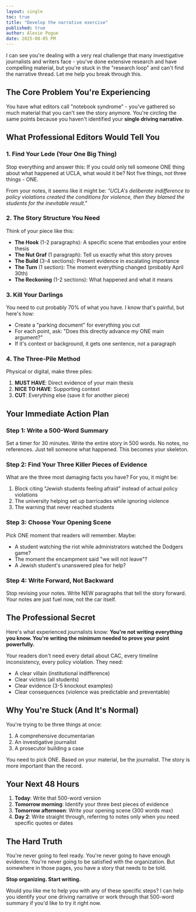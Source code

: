 ```yaml
---
layout: single
toc: true
title: "Develop the narrative exercise"
published: true
author: Alexie Pogue
date: 2025-08-05 PM
---
```


I can see you're dealing with a very real challenge that many investigative journalists and writers face - you've done extensive research and have compelling material, but you're stuck in the "research loop" and can't find the narrative thread. Let me help you break through this.

## The Core Problem You're Experiencing

You have what editors call "notebook syndrome" - you've gathered so much material that you can't see the story anymore. You're circling the same points because you haven't identified your **single driving narrative**.

## What Professional Editors Would Tell You

### 1. **Find Your Lede (Your One Big Thing)**
Stop everything and answer this: If you could only tell someone ONE thing about what happened at UCLA, what would it be? Not five things, not three things - ONE.

From your notes, it seems like it might be: *"UCLA's deliberate indifference to policy violations created the conditions for violence, then they blamed the students for the inevitable result."*

### 2. **The Story Structure You Need**

Think of your piece like this:
- **The Hook** (1-2 paragraphs): A specific scene that embodies your entire thesis
- **The Nut Graf** (1 paragraph): Tell us exactly what this story proves
- **The Build** (3-4 sections): Present evidence in escalating importance
- **The Turn** (1 section): The moment everything changed (probably April 30th)
- **The Reckoning** (1-2 sections): What happened and what it means

### 3. **Kill Your Darlings**

You need to cut probably 70% of what you have. I know that's painful, but here's how:
- Create a "parking document" for everything you cut
- For each point, ask: "Does this directly advance my ONE main argument?"
- If it's context or background, it gets one sentence, not a paragraph

### 4. **The Three-Pile Method**

Physical or digital, make three piles:
1. **MUST HAVE**: Direct evidence of your main thesis
2. **NICE TO HAVE**: Supporting context
3. **CUT**: Everything else (save it for another piece)

## Your Immediate Action Plan

### Step 1: Write a 500-Word Summary
Set a timer for 30 minutes. Write the entire story in 500 words. No notes, no references. Just tell someone what happened. This becomes your skeleton.

### Step 2: Find Your Three Killer Pieces of Evidence
What are the three most damaging facts you have? For you, it might be:
1. Block citing "Jewish students feeling afraid" instead of actual policy violations
2. The university helping set up barricades while ignoring violence
3. The warning that never reached students

### Step 3: Choose Your Opening Scene
Pick ONE moment that readers will remember. Maybe:
- A student watching the riot while administrators watched the Dodgers game?
- The moment the encampment said "we will not leave"?
- A Jewish student's unanswered plea for help?

### Step 4: Write Forward, Not Backward
Stop revising your notes. Write NEW paragraphs that tell the story forward. Your notes are just fuel now, not the car itself.

## The Professional Secret

Here's what experienced journalists know: **You're not writing everything you know. You're writing the minimum needed to prove your point powerfully.**

Your readers don't need every detail about CAC, every timeline inconsistency, every policy violation. They need:
- A clear villain (institutional indifference)
- Clear victims (all students)
- Clear evidence (3-5 knockout examples)
- Clear consequences (violence was predictable and preventable)

## Why You're Stuck (And It's Normal)

You're trying to be three things at once:
1. A comprehensive documentarian
2. An investigative journalist  
3. A prosecutor building a case

You need to pick ONE. Based on your material, be the journalist. The story is more important than the record.

## Your Next 48 Hours

1. **Today**: Write that 500-word version
2. **Tomorrow morning**: Identify your three best pieces of evidence
3. **Tomorrow afternoon**: Write your opening scene (300 words max)
4. **Day 2**: Write straight through, referring to notes only when you need specific quotes or dates

## The Hard Truth

You're never going to feel ready. You're never going to have enough evidence. You're never going to be satisfied with the organization. But somewhere in those pages, you have a story that needs to be told.

**Stop organizing. Start writing.**

Would you like me to help you with any of these specific steps? I can help you identify your one driving narrative or work through that 500-word summary if you'd like to try it right now.